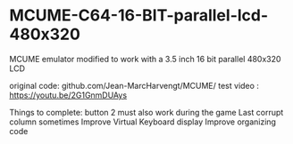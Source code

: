 # MCUME-C64-16-BIT-parallel-lcd-480x320
MCUME emulator modified to work with a 3.5 inch 16 bit parallel 480x320 LCD 

original code:  github.com/Jean-MarcHarvengt/MCUME/
test video : https://youtu.be/2G1GnmDUAys

Things to complete:
button 2 must also work during the game
Last corrupt column sometimes
Improve Virtual Keyboard display
Improve organizing code
